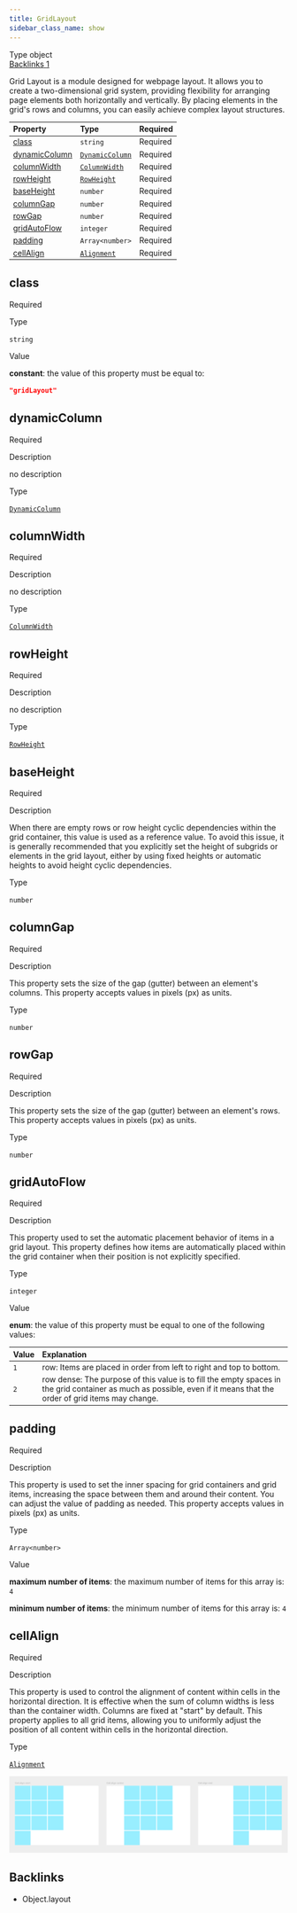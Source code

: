 ```yaml
---
title: GridLayout
sidebar_class_name: show
---
```


<div className="section-badges">

<div className="badge type">
        <span className="label">Type</span>
        <span className="value">object</span>
      </div>

<a href="#backlinks" className="badge backlinks">
          <span className="label">Backlinks</span>
          <span className="value">1</span>
        </a>

</div>

Grid Layout is a module designed for webpage layout. It allows you to create a two-dimensional grid system, providing flexibility for arranging page elements both horizontally and vertically. By placing elements in the grid's rows and columns, you can easily achieve complex layout structures.

<div className="property-preview">

<div className="property-table">

| Property                        | Type                                            | Required                                            |
| :------------------------------ | :---------------------------------------------- | :-------------------------------------------------- |
| [class](#class)                 | `string`                                        | <span className="property-required">Required</span> |
| [dynamicColumn](#dynamiccolumn) | [`DynamicColumn`](/specs/layout/dynamic-column) | <span className="property-required">Required</span> |
| [columnWidth](#columnwidth)     | [`ColumnWidth`](/specs/layout/column-width)     | <span className="property-required">Required</span> |
| [rowHeight](#rowheight)         | [`RowHeight`](/specs/layout/row-height)         | <span className="property-required">Required</span> |
| [baseHeight](#baseheight)       | `number`                                        | <span className="property-required">Required</span> |
| [columnGap](#columngap)         | `number`                                        | <span className="property-required">Required</span> |
| [rowGap](#rowgap)               | `number`                                        | <span className="property-required">Required</span> |
| [gridAutoFlow](#gridautoflow)   | `integer`                                       | <span className="property-required">Required</span> |
| [padding](#padding)             | `Array<number>`                                 | <span className="property-required">Required</span> |
| [cellAlign](#cellalign)         | [`Alignment`](/specs/layout/alignment)          | <span className="property-required">Required</span> |

</div>

</div>

<div className="property">

<div className="property-heading">

## class

<span className="property-required">Required</span>

</div>

<div className="property-item">

Type

`string`

</div>

<div className="property-item">

Value

<div className="value-description">

**constant**: the value of this property must be equal to:

```json
"gridLayout"
```

</div>

</div>

</div>

<div className="property">

<div className="property-heading">

## dynamicColumn

<span className="property-required">Required</span>

</div>

<div className="property-item">

Description

<div>

no description

</div>

</div>

<div className="property-item">

Type

[`DynamicColumn`](/specs/layout/dynamic-column)

</div>

</div>

<div className="property">

<div className="property-heading">

## columnWidth

<span className="property-required">Required</span>

</div>

<div className="property-item">

Description

<div>

no description

</div>

</div>

<div className="property-item">

Type

[`ColumnWidth`](/specs/layout/column-width)

</div>

</div>

<div className="property">

<div className="property-heading">

## rowHeight

<span className="property-required">Required</span>

</div>

<div className="property-item">

Description

<div>

no description

</div>

</div>

<div className="property-item">

Type

[`RowHeight`](/specs/layout/row-height)

</div>

</div>

<div className="property">

<div className="property-heading">

## baseHeight

<span className="property-required">Required</span>

</div>

<div className="property-item">

Description

<div>

When there are empty rows or row height cyclic dependencies within the grid container, this value is used as a reference value. To avoid this issue, it is generally recommended that you explicitly set the height of subgrids or elements in the grid layout, either by using fixed heights or automatic heights to avoid height cyclic dependencies.

</div>

</div>

<div className="property-item">

Type

`number`

</div>

</div>

<div className="property">

<div className="property-heading">

## columnGap

<span className="property-required">Required</span>

</div>

<div className="property-item">

Description

<div>

This property sets the size of the gap (gutter) between an element's columns. This property accepts values in pixels (px) as units.

</div>

</div>

<div className="property-item">

Type

`number`

</div>

</div>

<div className="property">

<div className="property-heading">

## rowGap

<span className="property-required">Required</span>

</div>

<div className="property-item">

Description

<div>

This property sets the size of the gap (gutter) between an element's rows. This property accepts values in pixels (px) as units.

</div>

</div>

<div className="property-item">

Type

`number`

</div>

</div>

<div className="property">

<div className="property-heading">

## gridAutoFlow

<span className="property-required">Required</span>

</div>

<div className="property-item">

Description

<div>

This property used to set the automatic placement behavior of items in a grid layout.
This property defines how items are automatically placed within the grid container when their position is not explicitly specified.

</div>

</div>

<div className="property-item">

Type

`integer`

</div>

<div className="property-item">

Value

<div className="value-description">

**enum**: the value of this property must be equal to one of the following values:

| Value | Explanation                                                                                                                                                                                                   |
| :---- | :------------------------------------------------------------------------------------------------------------------------------------------------------------------------------------------------------------ |
| `1`   | <div className="enum-description">row: Items are placed in order from left to right and top to bottom.</div>                                                                                                  |
| `2`   | <div className="enum-description">row dense: The purpose of this value is to fill the empty spaces in the grid container as much as possible, even if it means that the order of grid items may change.</div> |

</div>

</div>

</div>

<div className="property">

<div className="property-heading">

## padding

<span className="property-required">Required</span>

</div>

<div className="property-item">

Description

<div>

This property is used to set the inner spacing for grid containers and grid items, increasing the space between them and around their content. You can adjust the value of padding as needed. This property accepts values in pixels (px) as units.

</div>

</div>

<div className="property-item">

Type

`Array<number>`

</div>

<div className="property-item">

Value

<div className="value-description">

**maximum number of items**: the maximum number of items for this array is: `4`

**minimum number of items**: the minimum number of items for this array is: `4`

</div>

</div>

</div>

<div className="property">

<div className="property-heading">

## cellAlign

<span className="property-required">Required</span>

</div>

<div className="property-item">

Description

<div>

This property is used to control the alignment of content within cells in the horizontal direction.
It is effective when the sum of column widths is less than the container width. Columns are fixed at "start" by default.
This property applies to all grid items, allowing you to uniformly adjust the position of all content within cells in the horizontal direction.

</div>

</div>

<div className="property-item">

Type

[`Alignment`](/specs/layout/alignment)

</div>

<div className="property-item">

<p></p>

<div className="property-images">

<img src="https://raw.githubusercontent.com/verygoodgraphics/resource/main/img/layout/grid/cellAlign.png" alt="" />

</div>

</div>

</div>

<div id="backlinks" className="section-backlinks">

<div className="backlinks-title"><h2>Backlinks</h2></div>

<ul className="backlinks-list">

<li className="backlink">
      <Link to='/specs/layout/object#layout'>Object.layout</Link>
      </li>

</ul>

</div>
